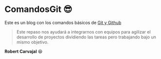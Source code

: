 # ComandosGit 😎
Este es un blog con los comandos básicos de [Git y Github](https://github.com/roca3011/comandosGit "Git y Github") 
>Este repaso nos ayudará a integrarnos con equipos para agilizar el desarrollo de proyectos dividiendo las tareas pero trabajando bajo un mismo objetivo.

**Robert Carvajal** 😆